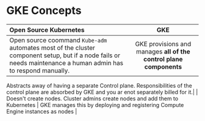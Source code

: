 # GKE Concepts


| Open Source Kubernetes      | GKE | 
| :---        |    :----:   | 
|Open source coommand ```Kube-adm``` automates most of the cluster component setup, but if a node fails or needs maintenance a human admin has to respond manually.|GKE provisions and manages **all of the control plane components**

Abstracts away of having a separate Control plane. Responsibilities of the control plane are absorbed by GKE and you ar enot separately billed for it.|
| Doesn't create nodes. Cluster admins create nodes and add them to Kubernetes      | GKE manages this by deploying and registering Compute Engine instances as nodes       |

